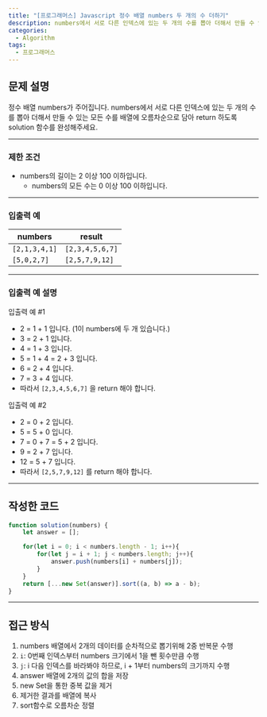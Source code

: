 ```yaml
---
title: "[프로그래머스] Javascript 정수 배열 numbers 두 개의 수 더하기"
description: numbers에서 서로 다른 인덱스에 있는 두 개의 수를 뽑아 더해서 만들 수 있는 모든 수를 배열에 오름차순으로 담아 return 하도록 solution 함수 작성하기
categories:
  - Algorithm
tags:
  - 프로그래머스
---
```


## 문제 설명

정수 배열 numbers가 주어집니다. numbers에서 서로 다른 인덱스에 있는 두 개의 수를 뽑아 더해서 만들 수 있는 모든 수를 배열에 오름차순으로 담아 return 하도록 solution 함수를 완성해주세요.

---

### 제한 조건

- numbers의 길이는 2 이상 100 이하입니다.
  - numbers의 모든 수는 0 이상 100 이하입니다.

---

### 입출력 예

|numbers|result|
|---|---|
|`[2,1,3,4,1]`|`[2,3,4,5,6,7]`|
|`[5,0,2,7]`|`[2,5,7,9,12]`|

---

### 입출력 예 설명

입출력 예 #1  
- 2 = 1 + 1 입니다. (1이 numbers에 두 개 있습니다.)
- 3 = 2 + 1 입니다.
- 4 = 1 + 3 입니다.
- 5 = 1 + 4 = 2 + 3 입니다.
- 6 = 2 + 4 입니다.
- 7 = 3 + 4 입니다.
- 따라서 `[2,3,4,5,6,7]` 을 return 해야 합니다.


입출력 예 #2

- 2 = 0 + 2 입니다.
- 5 = 5 + 0 입니다.
- 7 = 0 + 7 = 5 + 2 입니다.
- 9 = 2 + 7 입니다.
- 12 = 5 + 7 입니다.
- 따라서 `[2,5,7,9,12]` 를 return 해야 합니다.

---

## 작성한 코드

```javascript
function solution(numbers) {
    let answer = [];

    for(let i = 0; i < numbers.length - 1; i++){
        for(let j = i + 1; j < numbers.length; j++){
            answer.push(numbers[i] + numbers[j]);
        }
    }    
    return [...new Set(answer)].sort((a, b) => a - b);
}
```
---

## 접근 방식

1. numbers 배열에서 2개의 데이터를 순차적으로 뽑기위해 2중 반복문 수행
2. `i`: 0번째 인덱스부터 numbers 크기에서 1을 뺀 횟수만큼 수행
3. `j`: i 다음 인덱스를 바라봐야 하므로, i + 1부터 numbers의 크기까지 수행
4. answer 배열에 2개의 값의 합을 저장
5. new Set을 통한 중복 값을 제거
6. 제거한 결과를 배열에 복사
7. sort함수로 오름차순 정렬
